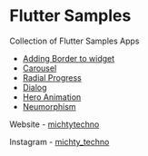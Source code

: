 
# Flutter Samples
Collection of Flutter Samples Apps

* [Adding Border to widget ](https://mightytechno.com/flutter-border/)
* [Carousel](https://youtu.be/5uP-KeqoEgs)
* [Radial Progress](https://mightytechno.com/flutter-percent-indicator/)
* [Dialog](https://mightytechno.com/flutter-dialog/)
* [Hero Animation](https://youtu.be/x-IknYknaEs)
* [Neumorphism](https://mightytechno.com/neumorphism-flutter/)

Website - [michtytechno](https://mightytechno.com/)

Instagram - [michty_techno](https://www.instagram.com/mighty_techno/)


